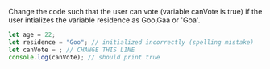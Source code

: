 Change the code such that the user can vote (variable canVote is true) if the user intializes the variable residence as Goo,Gaa or 'Goa'.

```js
let age = 22;
let residence = "Goo"; // initialized incorrectly (spelling mistake)
let canVote = ; // CHANGE THIS LINE
console.log(canVote); // should print true
